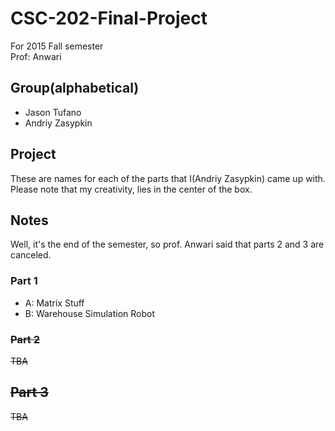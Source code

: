 # CSC-202-Final-Project
For 2015 Fall semester  
Prof: Anwari

## Group(alphabetical)
- Jason Tufano
- Andriy Zasypkin

## Project
These are names for each of the parts that I(Andriy Zasypkin) came up with.  
Please note that my creativity, lies in the center of the box.

## Notes
Well, it's the end of the semester, so prof. Anwari
said that parts 2 and 3 are canceled.

### Part 1
- A: Matrix Stuff
- B: Warehouse Simulation Robot

### ~~Part 2~~
~~TBA~~

## ~~Part 3~~
~~TBA~~
